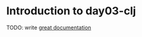 # Introduction to day03-clj

TODO: write [great documentation](http://jacobian.org/writing/what-to-write/)
